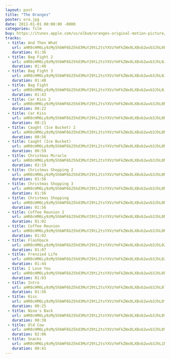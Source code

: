 ```yaml
---
layout: post
title: "The Oranges"
poster: ora.jpg
date: 2011-01-01 00:00:00 -0800
categories: film
buy: https://itunes.apple.com/us/album/oranges-original-motion-picture/id714684165?ign-mpt=uo%3D4
tracks:
 - title: And Then What
   url: aHR0cHM6Ly9zMy5hbWF6b25hd3MuY29tL2tsYXVzYmFkZWx0LXBvb2wvb3JhL0FuZCBUaGVuIFdoYXQubXAz
   duration: 01:36
 - title: Bag Fight 2
   url: aHR0cHM6Ly9zMy5hbWF6b25hd3MuY29tL2tsYXVzYmFkZWx0LXBvb2wvb3JhL0JhZyBGaWdodCAyLm1wMw==
   duration: 01:48
 - title: Bag Fight 3
   url: aHR0cHM6Ly9zMy5hbWF6b25hd3MuY29tL2tsYXVzYmFkZWx0LXBvb2wvb3JhL0JhZyBGaWdodCAzLm1wMw==
   duration: 01:48
 - title: Bag Fight
   url: aHR0cHM6Ly9zMy5hbWF6b25hd3MuY29tL2tsYXVzYmFkZWx0LXBvb2wvb3JhL0JhZyBGaWdodC5tcDM=
   duration: 01:43
 - title: Car Kiss 2
   url: aHR0cHM6Ly9zMy5hbWF6b25hd3MuY29tL2tsYXVzYmFkZWx0LXBvb2wvb3JhL0NhciBLaXNzIDIubXAz
   duration: 00:22
 - title: Car Kiss
   url: aHR0cHM6Ly9zMy5hbWF6b25hd3MuY29tL2tsYXVzYmFkZWx0LXBvb2wvb3JhL0NhciBLaXNzLm1wMw==
   duration: 00:21
 - title: Caught (Ice Bucket) 2
   url: aHR0cHM6Ly9zMy5hbWF6b25hd3MuY29tL2tsYXVzYmFkZWx0LXBvb2wvb3JhL0NhdWdodCAoSWNlIEJ1Y2tldCkgMi5tcDM=
   duration: 00:56
 - title: Caught (Ice Bucket)
   url: aHR0cHM6Ly9zMy5hbWF6b25hd3MuY29tL2tsYXVzYmFkZWx0LXBvb2wvb3JhL0NhdWdodCAoSWNlIEJ1Y2tldCkubXAz
   duration: 00:59
 - title: Christmas Miracle
   url: aHR0cHM6Ly9zMy5hbWF6b25hd3MuY29tL2tsYXVzYmFkZWx0LXBvb2wvb3JhL0NocmlzdG1hcyBNaXJhY2xlLm1wMw==
   duration: 03:19
 - title: Christmas Shopping 2
   url: aHR0cHM6Ly9zMy5hbWF6b25hd3MuY29tL2tsYXVzYmFkZWx0LXBvb2wvb3JhL0NocmlzdG1hcyBTaG9wcGluZyAyLm1wMw==
   duration: 01:56
 - title: Christmas Shopping 3
   url: aHR0cHM6Ly9zMy5hbWF6b25hd3MuY29tL2tsYXVzYmFkZWx0LXBvb2wvb3JhL0NocmlzdG1hcyBTaG9wcGluZyAzLm1wMw==
   duration: 01:56
 - title: Christmas Shopping
   url: aHR0cHM6Ly9zMy5hbWF6b25hd3MuY29tL2tsYXVzYmFkZWx0LXBvb2wvb3JhL0NocmlzdG1hcyBTaG9wcGluZy5tcDM=
   duration: 01:56
 - title: Coffee Reunion 2
   url: aHR0cHM6Ly9zMy5hbWF6b25hd3MuY29tL2tsYXVzYmFkZWx0LXBvb2wvb3JhL0NvZmZlZSBSZXVuaW9uIDIubXAz
   duration: 01:02
 - title: Coffee Reunion
   url: aHR0cHM6Ly9zMy5hbWF6b25hd3MuY29tL2tsYXVzYmFkZWx0LXBvb2wvb3JhL0NvZmZlZSBSZXVuaW9uLm1wMw==
   duration: 01:02
 - title: Flashback
   url: aHR0cHM6Ly9zMy5hbWF6b25hd3MuY29tL2tsYXVzYmFkZWx0LXBvb2wvb3JhL0ZsYXNoYmFjay5tcDM=
   duration: 01:07
 - title: Frenzied Life
   url: aHR0cHM6Ly9zMy5hbWF6b25hd3MuY29tL2tsYXVzYmFkZWx0LXBvb2wvb3JhL0ZyZW56aWVkIExpZmUubXAz
   duration: 01:44
 - title: I Love You
   url: aHR0cHM6Ly9zMy5hbWF6b25hd3MuY29tL2tsYXVzYmFkZWx0LXBvb2wvb3JhL0kgTG92ZSBZb3UubXAz
   duration: 01:03
 - title: Intro
   url: aHR0cHM6Ly9zMy5hbWF6b25hd3MuY29tL2tsYXVzYmFkZWx0LXBvb2wvb3JhL0ludHJvLm1wMw==
   duration: 01:56
 - title: Kiss
   url: aHR0cHM6Ly9zMy5hbWF6b25hd3MuY29tL2tsYXVzYmFkZWx0LXBvb2wvb3JhL0tpc3MubXAz
   duration: 00:25
 - title: Nina's Back
   url: aHR0cHM6Ly9zMy5hbWF6b25hd3MuY29tL2tsYXVzYmFkZWx0LXBvb2wvb3JhL05pbmEncyBCYWNrLm1wMw==
   duration: 00:38
 - title: Old Cow
   url: aHR0cHM6Ly9zMy5hbWF6b25hd3MuY29tL2tsYXVzYmFkZWx0LXBvb2wvb3JhL09sZCBDb3cubXAz
   duration: 02:06
 - title: Snacks
   url: aHR0cHM6Ly9zMy5hbWF6b25hd3MuY29tL2tsYXVzYmFkZWx0LXBvb2wvb3JhL1NuYWNrcy5tcDM=
   duration: 00:41
---
```

